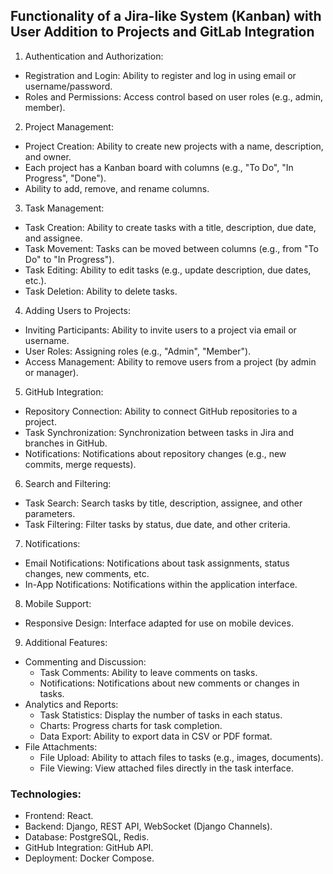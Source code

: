 ## Functionality of a Jira-like System (Kanban) with User Addition to Projects and GitLab Integration

1. Authentication and Authorization:

- Registration and Login: Ability to register and log in using email or username/password.
- Roles and Permissions: Access control based on user roles (e.g., admin, member).

2. Project Management:

- Project Creation: Ability to create new projects with a name, description, and owner.
- Each project has a Kanban board with columns (e.g., "To Do", "In Progress", "Done").
- Ability to add, remove, and rename columns.

3. Task Management:

- Task Creation: Ability to create tasks with a title, description, due date, and assignee.
- Task Movement: Tasks can be moved between columns (e.g., from "To Do" to "In Progress").
- Task Editing: Ability to edit tasks (e.g., update description, due dates, etc.).
- Task Deletion: Ability to delete tasks.

4. Adding Users to Projects:

- Inviting Participants: Ability to invite users to a project via email or username.
- User Roles: Assigning roles (e.g., "Admin", "Member").
- Access Management: Ability to remove users from a project (by admin or manager).

5. GitHub Integration:

- Repository Connection: Ability to connect GitHub repositories to a project.
- Task Synchronization: Synchronization between tasks in Jira and branches in GitHub.
- Notifications: Notifications about repository changes (e.g., new commits, merge requests).

6. Search and Filtering:

- Task Search: Search tasks by title, description, assignee, and other parameters.
- Task Filtering: Filter tasks by status, due date, and other criteria.

7. Notifications:

- Email Notifications: Notifications about task assignments, status changes, new comments, etc.
- In-App Notifications: Notifications within the application interface.

8. Mobile Support:

- Responsive Design: Interface adapted for use on mobile devices.

9. Additional Features:

- Commenting and Discussion:
  - Task Comments: Ability to leave comments on tasks.
  - Notifications: Notifications about new comments or changes in tasks.
- Analytics and Reports:
  - Task Statistics: Display the number of tasks in each status.
  - Charts: Progress charts for task completion.
  - Data Export: Ability to export data in CSV or PDF format.
- File Attachments:
  - File Upload: Ability to attach files to tasks (e.g., images, documents).
  - File Viewing: View attached files directly in the task interface.

### Technologies:

- Frontend: React.
- Backend: Django, REST API, WebSocket (Django Channels).
- Database: PostgreSQL, Redis.
- GitHub Integration: GitHub API.
- Deployment: Docker Compose.
